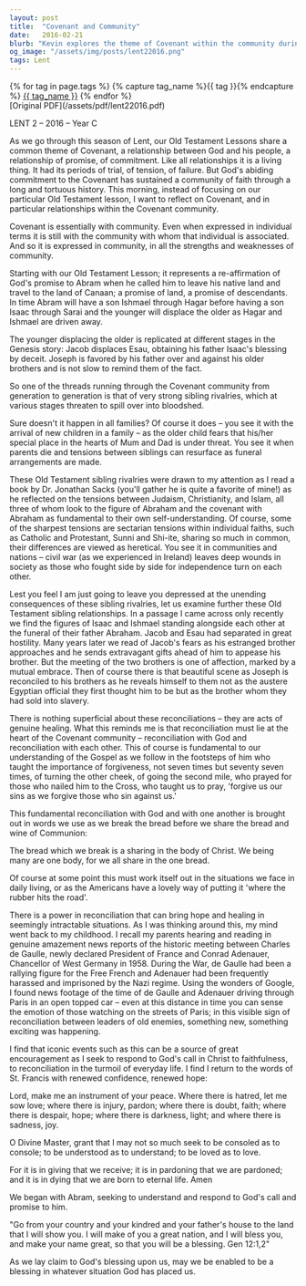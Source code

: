 ```yaml
---
layout: post
title:  "Covenant and Community"
date:   2016-02-21
blurb: "Kevin explores the theme of Covenant within the community during Lent, emphasizing the importance of relationships and reconciliation. He reflects on the Old Testament stories of sibling rivalries and their resolutions, drawing parallels to the need for reconciliation within the Christian community. The sermon concludes with a call to embody the peace and love of Christ in our daily lives, inspired by the prayer of St. Francis."
og_image: "/assets/img/posts/lent22016.png"
tags: Lent
---    
```

<div class="tag-pills">
  {% for tag in page.tags %}
    {% capture tag_name %}{{ tag }}{% endcapture %}
    <a href="{{ site.baseurl }}/tag/{{ tag_name }}" class="tag-pill">{{ tag_name }}</a>
  {% endfor %}
</div>
[Original PDF](/assets/pdf/lent22016.pdf)

LENT 2 – 2016 – Year C

As we go through this season of Lent, our Old Testament Lessons share a common theme of Covenant, a relationship between God and his people, a relationship of promise, of commitment. Like all relationships it is a living thing. It had its periods of trial, of tension, of failure. But God's abiding commitment to the Covenant has sustained a community of faith through a long and tortuous history. This morning, instead of focusing on our particular Old Testament lesson, I want to reflect on Covenant, and in particular relationships within the Covenant community.

Covenant is essentially with community. Even when expressed in individual terms it is still with the community with whom that individual is associated. And so it is expressed in community, in all the strengths and weaknesses of community.

Starting with our Old Testament Lesson; it represents a re-affirmation of God's promise to Abram when he called him to leave his native land and travel to the land of Canaan; a promise of land, a promise of descendants. In time Abram will have a son Ishmael through Hagar before having a son Isaac through Sarai and the younger will displace the older as Hagar and Ishmael are driven away.

The younger displacing the older is replicated at different stages in the Genesis story:
Jacob displaces Esau, obtaining his father Isaac's blessing by deceit.
Joseph is favored by his father over and against his older brothers and is not slow to remind them of the fact.

So one of the threads running through the Covenant community from generation to generation is that of very strong sibling rivalries, which at various stages threaten to spill over into bloodshed.

Sure doesn't it happen in all families? Of course it does – you see it with the arrival of new children in a family – as the older child fears that his/her special place in the hearts of Mum and Dad is under threat. You see it when parents die and tensions between siblings can resurface as funeral arrangements are made.

These Old Testament sibling rivalries were drawn to my attention as I read a book by Dr. Jonathan Sacks (you'll gather he is quite a favorite of mine!) as he reflected on the tensions between Judaism, Christianity, and Islam, all three of whom look to the figure of Abraham and the covenant with Abraham as fundamental to their own self-understanding. Of course, some of the sharpest tensions are sectarian tensions within individual faiths, such as Catholic and Protestant, Sunni and Shi-ite, sharing so much in common, their differences are viewed as heretical. You see it in communities and nations – civil war (as we experienced in Ireland) leaves deep wounds in society as those who fought side by side for independence turn on each other.

Lest you feel I am just going to leave you depressed at the unending consequences of these sibling rivalries, let us examine further these Old Testament sibling relationships. In a passage I came across only recently we find the figures of Isaac and Ishmael standing alongside each other at the funeral of their father Abraham. Jacob and Esau had separated in great hostility. Many years later we read of Jacob's fears as his estranged brother approaches and he sends extravagant gifts ahead of him to appease his brother. But the meeting of the two brothers is one of affection, marked by a mutual embrace. Then of course there is that beautiful scene as Joseph is reconciled to his brothers as he reveals himself to them not as the austere Egyptian official they first thought him to be but as the brother whom they had sold into slavery.

There is nothing superficial about these reconciliations – they are acts of genuine healing. What this reminds me is that reconciliation must lie at the heart of the Covenant community – reconciliation with God and reconciliation with each other. This of course is fundamental to our understanding of the Gospel as we follow in the footsteps of him who taught the importance of forgiveness, not seven times but seventy seven times, of turning the other cheek, of going the second mile, who prayed for those who nailed him to the Cross, who taught us to pray, 'forgive us our sins as we forgive those who sin against us.'

This fundamental reconciliation with God and with one another is brought out in words we use as we break the bread before we share the bread and wine of Communion:

The bread which we break
is a sharing in the body of Christ.
We being many are one body,
for we all share in the one bread.

Of course at some point this must work itself out in the situations we face in daily living, or as the Americans have a lovely way of putting it 'where the rubber hits the road'.

There is a power in reconciliation that can bring hope and healing in seemingly intractable situations. As I was thinking around this, my mind went back to my childhood. I recall my parents hearing and reading in genuine amazement news reports of the historic meeting between Charles de Gaulle, newly declared President of France and Conrad Adenauer, Chancellor of West Germany in 1958. During the War, de Gaulle had been a rallying figure for the Free French and Adenauer had been frequently harassed and imprisoned by the Nazi regime. Using the wonders of Google, I found news footage of the time of de Gaulle and Adenauer driving through Paris in an open topped car – even at this distance in time you can sense the emotion of those watching on the streets of Paris; in this visible sign of reconciliation between leaders of old enemies, something new, something exciting was happening.

I find that iconic events such as this can be a source of great encouragement as I seek to respond to God's call in Christ to faithfulness, to reconciliation in the turmoil of everyday life. I find I return to the words of St. Francis with renewed confidence, renewed hope:

Lord, make me an instrument of your peace.
Where there is hatred, let me sow love;
where there is injury, pardon;
where there is doubt, faith;
where there is despair, hope;
where there is darkness, light;
and where there is sadness, joy.

O Divine Master, grant that I may not so much seek
to be consoled as to console;
to be understood as to understand;
to be loved as to love.

For it is in giving that we receive;
it is in pardoning that we are pardoned;
and it is in dying that we are born to eternal life. Amen

We began with Abram, seeking to understand and respond to God's call and promise to him.

"Go from your country and your kindred and your father's house to
the land that I will show you. I will make of you a great nation, and
I will bless you, and make your name great, so that you will be a
blessing. Gen 12:1,2"

As we lay claim to God's blessing upon us, may we be enabled to be a blessing
in whatever situation God has placed us.
